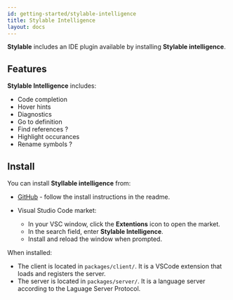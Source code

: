 ```yaml
---
id: getting-started/stylable-intelligence
title: Stylable Intelligence
layout: docs
---
```


**Stylable** includes an IDE plugin available by installing **Stylable intelligence**.

## Features

**Stylable Intelligence** includes:
* Code completion 
* Hover hints
* Diagnostics
* Go to definition
* Find references ?
* Highlight occurances
* Rename symbols ?

## Install

You can install **Styllable intelligence** from:
* [GitHub](https://github.com/wix/stylable-intelligence) - follow the install instructions in the readme.

* Visual Studio Code market:
    * In your VSC window, click the **Extentions** icon to open the market.
    * In the search field, enter **Stylable Intelligence**. 
    * Install and reload the window when prompted.

When installed: 
* The client is located in `packages/client/`. It is a VSCode extension that loads and registers the server.
* The server is located in `packages/server/`. It is a language server according to the Laguage Server Protocol.

